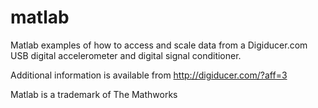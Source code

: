 # matlab
Matlab examples of how to access and scale data from a Digiducer.com USB digital accelerometer and digital signal conditioner.

Additional information is available from http://digiducer.com/?aff=3

Matlab is a trademark of The Mathworks
